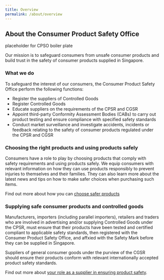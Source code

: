 ```yaml
---
title: Overview
permalink: /about/overview
---
```

## About the Consumer Product Safety Office
placeholder for CPSO boiler plate

Our mission is to safeguard consumers from unsafe consumer products and build trust in the safety of consumer products supplied in Singapore.

### What we do
To safeguard the interest of our consumers, the Consumer Product Safety Office perform the following functions:
* Register the suppliers of Controlled Goods
* Register Controlled Goods
* Educate suppliers on the requirements of the CPSR and CGSR
* Appoint third-party Conformity Assessment Bodies (CABs) to carry out product testing and ensure compliance with specified safety standards
* Conduct market surveillance and investigate accidents, incidents or feedback relating to the safety of consumer products regulated under the CPSR and CGSR

### Choosing the right products and using products safely
Consumers have a role to play by choosing products that comply with safety requirements and using products safely. We equip consumers with relevant information on how they can use products responsibly to prevent injuries to themselves and their families. They can also learn more about the latest news and tips on how to make safer choices when purchasing such items.

Find out more about how you can [choose safer products](/consumers/choose-safer-products/look-for-the-safety-mark)

### Supplying safe consumer products and controlled goods
Manufacturers, importers (including parallel importers), retailers and traders who are involved in advertising and/or supplying Controlled Goods under the CPSR, must ensure that their products have been tested and certified compliant to applicable safety standards, then registered with the Consumer Product Safety Office, and affxied with the Safety Mark before they can be supplied in Singapore.

Suppliers of general consumer goods under the purview of the CGSR should ensure their products conform with relevant internationally accepted product safety standards.

Find out more about [your role as a supplier in ensuring product safety](/suppliers/overview).
